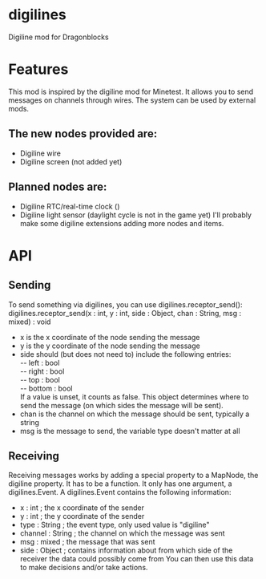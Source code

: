 # digilines
Digiline mod for Dragonblocks

# Features
This mod is inspired by the digiline mod for Minetest. It allows you to send messages on channels through wires. The system can be used by external mods.
## The new nodes provided are:
- Digiline wire
- Digiline screen (not added yet)
## Planned nodes are:
- Digiline RTC/real-time clock ()
- Digiline light sensor (daylight cycle is not in the game yet)
I'll probably make some digiline extensions adding more nodes and items.

# API
## Sending
To send something via digilines, you can use digilines.receptor_send():
digilines.receptor_send(x : int, y : int, side : Object, chan : String, msg : mixed) : void
- x is the x coordinate of the node sending the message
- y is the y coordinate of the node sending the message
- side should (but does not need to) include the following entries:<br/>
-- left : bool<br/>
-- right : bool<br/>
-- top : bool<br/>
-- bottom : bool<br/>
If a value is unset, it counts as false.
This object determines where to send the message (on which sides the message will be sent).
- chan is the channel on which the message should be sent, typically a string
- msg is the message to send, the variable type doesn't matter at all
## Receiving
Receiving messages works by adding a special property to a MapNode, the digiline property. It has to be a function. It only has one argument, a digilines.Event. A digilines.Event contains the following information:
- x : int ; the x coordinate of the sender
- y : int ; the y coordinate of the sender
- type : String ; the event type, only used value is "digiline"
- channel : String ; the channel on which the message was sent
- msg : mixed ; the message that was sent
- side : Object ; contains information about from which side of the receiver the data could possibly come from
You can then use this data to make decisions and/or take actions.
